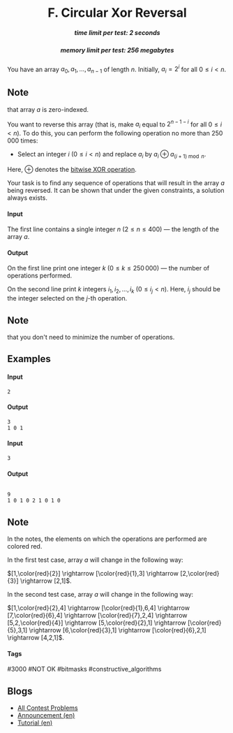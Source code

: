<h1 style='text-align: center;'> F. Circular Xor Reversal</h1>

<h5 style='text-align: center;'>time limit per test: 2 seconds</h5>
<h5 style='text-align: center;'>memory limit per test: 256 megabytes</h5>

You have an array $a_0, a_1, \ldots, a_{n-1}$ of length $n$. Initially, $a_i = 2^i$ for all $0 \le i \lt n$. 
## Note

 that array $a$ is zero-indexed. 

You want to reverse this array (that is, make $a_i$ equal to $2^{n-1-i}$ for all $0 \le i \lt n$). To do this, you can perform the following operation no more than $250\,000$ times:

* Select an integer $i$ ($0 \le i \lt n$) and replace $a_i$ by $a_i \oplus a_{(i+1)\bmod n}$.

Here, $\oplus$ denotes the [bitwise XOR operation](https://en.wikipedia.org/wiki/Bitwise_operation#XOR).

Your task is to find any sequence of operations that will result in the array $a$ being reversed. It can be shown that under the given constraints, a solution always exists.

#### Input

The first line contains a single integer $n$ ($2 \le n \le 400$) — the length of the array $a$.

#### Output

On the first line print one integer $k$ ($0 \le k \le 250\,000$) — the number of operations performed.

On the second line print $k$ integers $i_1,i_2,\ldots,i_k$ ($0 \le i_j \lt n$). Here, $i_j$ should be the integer selected on the $j$-th operation.

## Note

 that you don't need to minimize the number of operations.

## Examples

#### Input


```text
2
```
#### Output


```text
3
1 0 1
```
#### Input


```text
3
```
#### Output


```text

9
1 0 1 0 2 1 0 1 0 
```
## Note

In the notes, the elements on which the operations are performed are colored red.

In the first test case, array $a$ will change in the following way: 

$[1,\color{red}{2}] \rightarrow [\color{red}{1},3] \rightarrow [2,\color{red}{3}] \rightarrow [2,1]$.

In the second test case, array $a$ will change in the following way:

$[1,\color{red}{2},4] \rightarrow [\color{red}{1},6,4] \rightarrow [7,\color{red}{6},4] \rightarrow [\color{red}{7},2,4] \rightarrow [5,2,\color{red}{4}] \rightarrow [5,\color{red}{2},1] \rightarrow [\color{red}{5},3,1] \rightarrow [6,\color{red}{3},1] \rightarrow [\color{red}{6},2,1] \rightarrow [4,2,1]$.



#### Tags 

#3000 #NOT OK #bitmasks #constructive_algorithms 

## Blogs
- [All Contest Problems](../Codeforces_Round_833_(Div._2).md)
- [Announcement (en)](../blogs/Announcement_(en).md)
- [Tutorial (en)](../blogs/Tutorial_(en).md)
